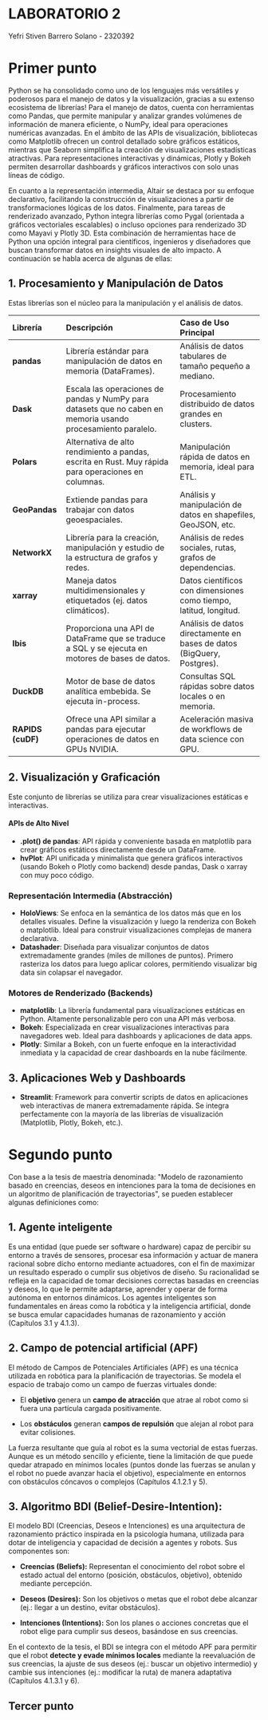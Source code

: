 # LABORATORIO 2

Yefri Stiven Barrero Solano - 2320392

# Primer punto

Python se ha consolidado como uno de los lenguajes más versátiles y poderosos para el manejo de datos y la visualización, gracias a su extenso ecosistema de librerías! Para el manejo de datos, cuenta con herramientas como Pandas, que permite manipular y analizar grandes volúmenes de información de manera eficiente, o NumPy, ideal para operaciones numéricas avanzadas. En el ámbito de las APIs de visualización, bibliotecas como Matplotlib ofrecen un control detallado sobre gráficos estáticos, mientras que Seaborn simplifica la creación de visualizaciones estadísticas atractivas. Para representaciones interactivas y dinámicas, Plotly y Bokeh permiten desarrollar dashboards y gráficos interactivos con solo unas líneas de código.

En cuanto a la representación intermedia, Altair se destaca por su enfoque declarativo, facilitando la construcción de visualizaciones a partir de transformaciones lógicas de los datos. Finalmente, para tareas de renderizado avanzado, Python integra librerías como Pygal (orientada a gráficos vectoriales escalables) o incluso opciones para renderizado 3D como Mayavi y Plotly 3D. Esta combinación de herramientas hace de Python una opción integral para científicos, ingenieros y diseñadores que buscan transformar datos en insights visuales de alto impacto. A continuación se habla acerca de algunas de ellas:

## 1. Procesamiento y Manipulación de Datos

Estas librerías son el núcleo para la manipulación y el análisis de datos.

| Librería | Descripción | Caso de Uso Principal |
| :--- | :--- | :--- |
| **pandas** | Librería estándar para manipulación de datos en memoria (DataFrames). | Análisis de datos tabulares de tamaño pequeño a mediano. |
| **Dask** | Escala las operaciones de pandas y NumPy para datasets que no caben en memoria usando procesamiento paralelo. | Procesamiento distribuido de datos grandes en clusters. |
| **Polars** | Alternativa de alto rendimiento a pandas, escrita en Rust. Muy rápida para operaciones en columnas. | Manipulación rápida de datos en memoria, ideal para ETL. |
| **GeoPandas** | Extiende pandas para trabajar con datos geoespaciales. | Análisis y manipulación de datos en shapefiles, GeoJSON, etc. |
| **NetworkX** | Librería para la creación, manipulación y estudio de la estructura de grafos y redes. | Análisis de redes sociales, rutas, grafos de dependencias. |
| **xarray** | Maneja datos multidimensionales y etiquetados (ej. datos climáticos). | Datos científicos con dimensiones como tiempo, latitud, longitud. |
| **Ibis** | Proporciona una API de DataFrame que se traduce a SQL y se ejecuta en motores de bases de datos. | Análisis de datos directamente en bases de datos (BigQuery, Postgres). |
| **DuckDB** | Motor de base de datos analítica embebida. Se ejecuta in-process. | Consultas SQL rápidas sobre datos locales o en memoria. |
| **RAPIDS (cuDF)** | Ofrece una API similar a pandas para ejecutar operaciones de datos en GPUs NVIDIA. | Aceleración masiva de workflows de data science con GPU. |

## 2. Visualización y Graficación

Este conjunto de librerías se utiliza para crear visualizaciones estáticas e interactivas.

#### APIs de Alto Nivel
*   **.plot() de pandas**: API rápida y conveniente basada en matplotlib para crear gráficos estáticos directamente desde un DataFrame.
*   **hvPlot**: API unificada y minimalista que genera gráficos interactivos (usando Bokeh o Plotly como backend) desde pandas, Dask o xarray con muy poco código.

### Representación Intermedia (Abstracción)
*   **HoloViews**: Se enfoca en la semántica de los datos más que en los detalles visuales. Define la visualización y luego la renderiza con Bokeh o matplotlib. Ideal para construir visualizaciones complejas de manera declarativa.
*   **Datashader**: Diseñada para visualizar conjuntos de datos extremadamente grandes (miles de millones de puntos). Primero rasteriza los datos para luego aplicar colores, permitiendo visualizar big data sin colapsar el navegador.

### Motores de Renderizado (Backends)
*   **matplotlib**: La librería fundamental para visualizaciones estáticas en Python. Altamente personalizable pero con una API más verbosa.
*   **Bokeh**: Especializada en crear visualizaciones interactivas para navegadores web. Ideal para dashboards y aplicaciones de data apps.
*   **Plotly**: Similar a Bokeh, con un fuerte enfoque en la interactividad inmediata y la capacidad de crear dashboards en la nube fácilmente.

## 3. Aplicaciones Web y Dashboards

*   **Streamlit**: Framework para convertir scripts de datos en aplicaciones web interactivas de manera extremadamente rápida. Se integra perfectamente con la mayoría de las librerías de visualización (Matplotlib, Plotly, Bokeh, etc.).

# Segundo punto

Con base a la tesis de maestría denominada: "Modelo de razonamiento basado en creencias, deseos en intenciones para la toma de decisiones en un algoritmo de planificación de trayectorias", se pueden establecer algunas definiciones como:

## **1. Agente inteligente** 
Es una entidad (que puede ser software o hardware) capaz de percibir su entorno a través de sensores, procesar esa información y actuar de manera racional sobre dicho entorno mediante actuadores, con el fin de maximizar un resultado esperado o cumplir sus objetivos de diseño. Su racionalidad se refleja en la capacidad de tomar decisiones correctas basadas en creencias y deseos, lo que le permite adaptarse, aprender y operar de forma autónoma en entornos dinámicos. Los agentes inteligentes son fundamentales en áreas como la robótica y la inteligencia artificial, donde se busca emular capacidades humanas de razonamiento y acción (Capítulos 3.1 y 4.1.3).

## **2. Campo de potencial artificial (APF)**
El método de Campos de Potenciales Artificiales (APF) es una técnica utilizada en robótica para la planificación de trayectorias. Se modela el espacio de trabajo como un campo de fuerzas virtuales donde:

* El **objetivo** genera un **campo de atracción** que atrae al robot como si fuera una partícula cargada positivamente.

* Los **obstáculos** generan **campos de repulsión** que alejan al robot para evitar colisiones.

La fuerza resultante que guía al robot es la suma vectorial de estas fuerzas. Aunque es un método sencillo y eficiente, tiene la limitación de que puede quedar atrapado en mínimos locales (puntos donde las fuerzas se anulan y el robot no puede avanzar hacia el objetivo), especialmente en entornos con obstáculos cóncavos o complejos (Capítulos 4.1.2.1 y 5).

## **3. Algoritmo BDI (Belief-Desire-Intention):**
El modelo BDI (Creencias, Deseos e Intenciones) es una arquitectura de razonamiento práctico inspirada en la psicología humana, utilizada para dotar de inteligencia y capacidad de decisión a agentes y robots. Sus componentes son:

* **Creencias (Beliefs):** Representan el conocimiento del robot sobre el estado actual del entorno (posición, obstáculos, objetivo), obtenido mediante percepción.

* **Deseos (Desires):** Son los objetivos o metas que el robot debe alcanzar (ej.: llegar a un destino, evitar obstáculos).

* **Intenciones (Intentions):** Son los planes o acciones concretas que el robot elige para cumplir sus deseos, basándose en sus creencias.

En el contexto de la tesis, el BDI se integra con el método APF para permitir que el robot **detecte y evade mínimos locales** mediante la reevaluación de sus creencias, la ajuste de sus deseos (ej.: buscar un objetivo intermedio) y cambie sus intenciones (ej.: modificar la ruta) de manera adaptativa (Capítulos 4.1.3.1 y 6).

## Tercer punto

